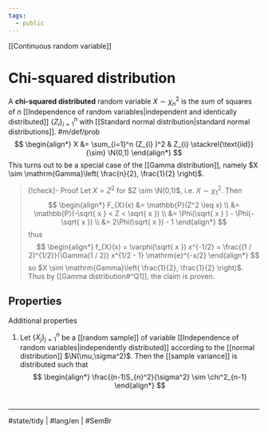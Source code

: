 ```yaml
---
tags:
  - public
---
```

[[Continuous random variable]]
# Chi-squared distribution

A **chi-squared distributed** random variable $X \sim \chi^2_{n}$ is the sum of squares of $n$ [[Independence of random variables|independent and identically distributed]] $\{ Z_{i} \}_{i=1}^n$ with [[Standard normal distribution|standard normal distributions]]. #m/def/prob
$$
\begin{align*}
X &= \sum_{i=1}^n (Z_{i} )^2 & Z_{i} \stackrel{\text{iid}}{\sim} \N(0,1)
\end{align*}
$$
This turns out to be a special case of the [[Gamma distribution]],
namely $X \sim \mathrm{Gamma}\left( \frac{n}{2}, \frac{1}{2} \right)$.

> [!check]- Proof
> Let $X = Z^2$ for $Z \sim \N(0,1)$, i.e. $X \sim \chi^2_{1}$.
> Then
> $$
> \begin{align*}
> F_{X}(x) &= \mathbb{P}(Z^2 \leq x) \\
> &= \mathbb{P}(-\sqrt{ x } < Z < \sqrt{ x }) \\
> &= \Phi(\sqrt{ x } ) -  \Phi(-\sqrt{ x }) \\
> &= 2\Phi(\sqrt{ x }) - 1
> \end{align*}
> $$
> thus
> $$
> \begin{align*}
> f_{X}(x) = \varphi(\sqrt{ x }) x^{-1/2} = \frac{(1 / 2)^{1/2}}{\Gamma(1 / 2)} x^{1/2 - 1} \mathrm{e}^{-x/2}
> \end{align*}
> $$
> so $X \sim \mathrm{Gamma}\left( \frac{1}{2}, \frac{1}{2} \right)$.
> Thus by [[Gamma distribution#^Q1]], the claim is proven. <span class="QED"/>

## Properties

Additional properties

1. Let $\{ X_{j} \}_{j=1}^n$ be a [[random sample]] of variable [[Independence of random variables|independently distributed]] according to the [[normal distribution]] $\N(\mu,\sigma^2)$.
   Then the [[sample variance]] is distributed such that
   $$
  \begin{align*}
  \frac{(n-1)S_{n}^2}{\sigma^2} \sim \chi^2_{n-1}
  \end{align*}
  $$

#
---
#state/tidy | #lang/en | #SemBr 